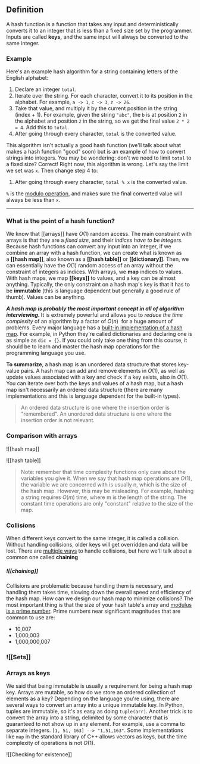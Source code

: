 ## Definition
A hash function is a function that takes any input and deterministically converts it to an integer that is less than a fixed size set by the programmer. Inputs are called **keys,** and the same input will always be converted to the same integer. 

### Example
Here's an example hash algorithm for a string containing letters of the English alphabet:

1.  Declare an integer `total`.
2.  Iterate over the string. For each character, convert it to its position in the alphabet. For example, `a -> 1`, `c -> 3`, `z -> 26`.
3.  Take that value, and multiply it by the current position in the string (index + 1). For example, given the string `"abc"`, the `b` is at position `2` in the alphabet and position `2` in the string, so we get the final value `2 * 2 = 4`. Add this to `total`.
4.  After going through every character, `total` is the converted value.

This algorithm isn't actually a good hash function (we'll talk about what makes a hash function "good" soon) but is an example of how to convert strings into integers. You may be wondering: don't we need to limit `total` to a fixed size? Correct! Right now, this algorithm is wrong. Let's say the limit we set was `x`. Then change step 4 to:

1.  After going through every character, `total % x` is the converted value.

`%` is the [modulo operation](https://en.wikipedia.org/wiki/Modulo_operation), and makes sure the final converted value will always be less than `x`.

---

### What is the point of a hash function?

We know that [[arrays]] have $O(1)$ random access. The main constraint with arrays is that they are a *fixed size*, and their *indices have to be integers*. Because hash functions can convert any input into an integer, if we combine an array with a hash function, we can create what is known as a **[[hash map]]**, also known as a **[[hash table]]** or **[[dictionary]]**. Then, we can essentially have the $O(1)$ random access of an array without the constraint of integers as indices. With arrays, we **map** indices to values. With hash maps, we map **[[keys]]** to values, and a key can be almost anything. Typically, the only constraint on a hash map's key is that it has to be **immutable** (this is language dependent but generally a good rule of thumb). Values can be anything.

***A hash map is probably the most important concept in all of algorithm interviewing***. It is extremely powerful and allows you to *reduce the time complexity* of an algorithm by a factor of $O(n)$  for a huge amount of problems. Every major language has a [built-in implementation of a hash map](https://en.wikipedia.org/wiki/Hash_table#Implementations). For example, in Python they're called dictionaries and declaring one is as simple as `dic = {}`. If you could only take one thing from this course, it should be to learn and master the hash map operations for the programming language you use.

**To summarize**, a hash map is an unordered data structure that stores key-value pairs. A hash map can add and remove elements in $O(1)$, as well as update values associated with a key and check if a key exists, also in $O(1)$. You can iterate over both the keys and values of a hash map, but a hash map isn't necessarily an ordered data structure (there are many implementations and this is language dependent for the built-in types).

> An ordered data structure is one where the insertion order is "remembered". An unordered data structure is one where the insertion order is not relevant.

### Comparison with arrays

![[hash map]]

![[hash table]]

> Note: remember that time complexity functions only care about the variables you give it. When we say that hash map operations are $O(1)$, the variable we are concerned with is usually n, which is the size of the hash map. However, this may be misleading. For example, hashing a string requires $O(m)$ time, where m is the length of the string. The constant time operations are only "constant" relative to the size of the map.

### Collisions
When different keys convert to the same integer, it is called a collision. Without handling collisions, older keys will get overridden and data will be lost. There are [multiple ways](https://en.wikipedia.org/wiki/Hash_table#Collision_resolution) to handle collisions, but here we'll talk about a common one called **chaining**
##### ![[chaining]]
Collisions are problematic because handling them is necessary, and handling them takes time, slowing down the overall speed and efficiency of the hash map. How can we design our hash map to minimize collisions? The most important thing is that the size of your hash table's array and [modulus is a prime number](https://stackoverflow.com/questions/1145217/why-should-hash-functions-use-a-prime-number-modulus). Prime numbers near significant magnitudes that are common to use are:
-   10,007
-   1,000,003
-   1,000,000,007

### ![[Sets]]
### Arrays as keys
We said that being immutable is usually a requirement for being a hash map key. Arrays are mutable, so how do we store an ordered collection of elements as a key? Depending on the language you're using, there are several ways to convert an array into a unique immutable key. In Python, tuples are immutable, so it's as easy as doing `tuple(arr)`. Another trick is to convert the array into a string, delimited by some character that is guaranteed to not show up in any element. For example, use a comma to separate integers. `[1, 51, 163] --> "1,51,163"`. Some implementations like `map` in the standard library of C++ allows vectors as keys, but the time complexity of operations is not $O(1)$.

![[Checking for existence]]